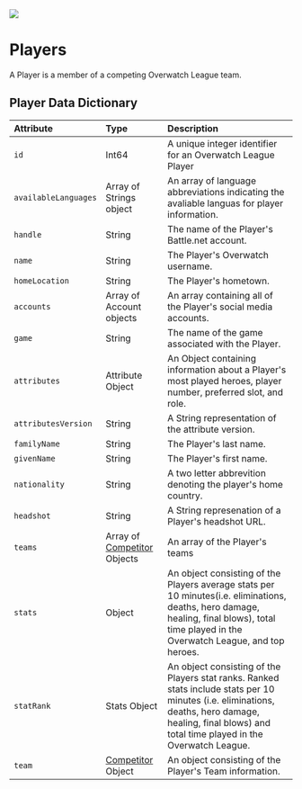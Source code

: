 <img src="https://bnetcmsus-a.akamaihd.net/cms/content_entry_media/sd/SDUN2UM5NL751550705773905.jpg">

# Players

A Player is a member of a competing Overwatch League team. 

## Player Data Dictionary
| Attribute           | Type  | Description |
|:--------------------|:------|:------------|
|`id`|Int64|A unique integer identifier for an Overwatch League Player|
|`availableLanguages`|Array of Strings object|An array of language abbreviations indicating the avaliable languas for player information.|
|`handle`|String|The name of the Player's Battle.net account.|
|`name`|String|The Player's Overwatch username.|
|`homeLocation`|String|The Player's hometown.|
|`accounts`|Array of Account objects|An array containing all of the Player's social media accounts.|
|`game`|String|The name of the game associated with the Player.|
|`attributes`|Attribute Object|An Object containing information about a Player's most played heroes, player number, preferred slot, and role.|
|`attributesVersion`|String|A String representation of the attribute version.|
|`familyName`|String|The Player's last name.|
|`givenName`|String|The Player's first name.|
|`nationality`|String| A two letter abbrevition denoting the player's home country.|
|`headshot`|String|A String represenation of a Player's headshot URL.|
|`teams`|Array of [Competitor](Competitor.md) Objects|An array of the Player's teams|
|`stats`|Object|An object consisting of the Players average stats per 10 minutes(i.e.  eliminations, deaths, hero damage, healing, final blows), total time played in the Overwatch League, and top heroes.|
|`statRank`|Stats Object|An object consisting of the Players stat ranks. Ranked stats include stats per 10 minutes (i.e.  eliminations, deaths, hero damage, healing, final blows) and total time played in the Overwatch League.|
|`team`|[Competitor](Competitor.md) Object|An object consisting of the Player's Team information.
